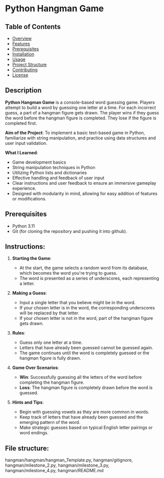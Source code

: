 # Python Hangman Game

## Table of Contents
- [Overview](#overview)
- [Features](#features)
- [Prerequisites](#prerequisites)
- [Installation](#installation)
- [Usage](#usage)
- [Project Structure](#project-structure)
- [Contributing](#contributing)
- [License](#license)

## Description
**Python Hangman Game** is a console-based word guessing game. Players attempt to build a word by guessing one letter at a time. For each incorrect guess, a part of a hangman figure gets drawn. The player wins if they guess the word before the hangman figure is completed. They lose if the figure is completed first.

**Aim of the Project**: 
To implement a basic text-based game in Python, familiarize with string manipulation, and practice using data structures and user input validation.

**What I Learned**: 
- Game development basics
- String manipulation techniques in Python
- Utilizing Python lists and dictionaries
- Effective handling and feedback of user input 
- Clear instructions and user feedback to ensure an immersive gameplay experience.
- Designed with modularity in mind, allowing for easy addition of features or modifications.

## Prerequisites
- Python 3.11
- Git (for cloning the repository and pushing it into github).



## Instructions:

1. **Starting the Game**: 
   - At the start, the game selects a random word from its database, which becomes the word you're trying to guess.
   - The word is presented as a series of underscores, each representing a letter.

2. **Making a Guess**:
   - Input a single letter that you believe might be in the word.
   - If your chosen letter is in the word, the corresponding underscores will be replaced by that letter.
   - If your chosen letter is not in the word, part of the hangman figure gets drawn.

3. **Rules**:
   - Guess only one letter at a time.
   - Letters that have already been guessed cannot be guessed again.
   - The game continues until the word is completely guessed or the hangman figure is fully drawn.

4. **Game Over Scenarios**:
   - **Win**: Successfully guessing all the letters of the word before completing the hangman figure.
   - **Loss**: The hangman figure is completely drawn before the word is guessed.

5. **Hints and Tips**:
   - Begin with guessing vowels as they are more common in words.
   - Keep track of letters that have already been guessed and the emerging pattern of the word.
   - Make strategic guesses based on typical English letter pairings or word endings.

## File structure:
hangman/hangman/hangman_Template.py, hangman/gitignore, hangman/milestone_2.py, hangman/milestone_3.py, hangman/milestone_4.py, hangman/README.md